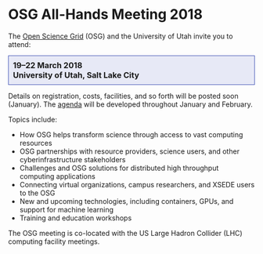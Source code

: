 # OSG All-Hands Meeting 2018

The [Open Science Grid](https://www.opensciencegrid.org) (OSG) and the University of Utah invite you to attend:

<div style="border: 1px solid rgb(63, 81, 181); background-color: rgb(231, 233, 246); padding: 1ex; font-size: 115%; font-weight: bold;">
  19&ndash;22 March 2018
  <br>
  University of Utah, Salt Lake City
</div>

Details on registration, costs, facilities, and so forth will be posted soon (January).  The
[agenda](https://indico.fnal.gov/event/15344/) will be developed throughout January and February.

Topics include:

* How OSG helps transform science through access to vast computing resources
* OSG partnerships with resource providers, science users, and other cyberinfrastructure stakeholders
* Challenges and OSG solutions for distributed high throughput computing applications
* Connecting virtual organizations, campus researchers, and XSEDE users to the OSG
* New and upcoming technologies, including containers, GPUs, and support for machine learning
* Training and education workshops

The OSG meeting is co-located with the US Large Hadron Collider (LHC) computing facility meetings.
